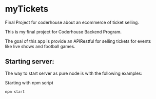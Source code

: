 # myTickets

Final Project for coderhouse about an ecommerce of ticket selling.

This is my final project for Coderhouse Backend Program.

The goal of this app is provide an APIRestful for selling tickets for events like live shows and football games.

## Starting server:

The way to start server as pure node is with the following examples:

Starting with npm script

```sh
npm start
```
